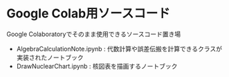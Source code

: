 # Google Colab用ソースコード

Google Colaboratoryでそのまま使用できるソースコード置き場

- AlgebraCalculationNote.ipynb : 代数計算や誤差伝搬を計算できるクラスが実装されたノートブック
- DrawNuclearChart.ipynb : 核図表を描画するノートブック